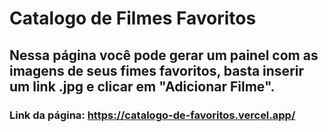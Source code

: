 # Catalogo de Filmes Favoritos
## Nessa página você pode gerar um painel com as imagens de seus fimes favoritos, basta inserir um link .jpg e clicar em "Adicionar Filme".
### Link da página: https://catalogo-de-favoritos.vercel.app/
